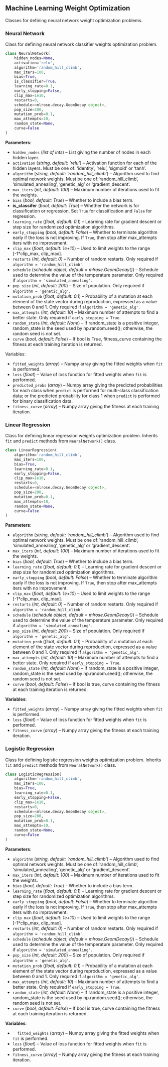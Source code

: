 ## Machine Learning Weight Optimization 
Classes for defining neural network weight optimization problems.

### Neural Network
Class for defining neural network classifier weights optimization problem.

```python
class NeuralNetwork(
    hidden_nodes=None,
    activation='relu',
    algorithm='random_hill_climb',
    max_iters=100,
    bias=True,
    is_classifier=True,
    learning_rate=0.1,
    early_stopping=False,
    clip_max=1e10,
    restarts=0,
    schedule=<mlrose.decay.GeomDecay object>,
    pop_size=200,
    mutation_prob=0.1,
    max_attempts=10,
    random_state=None,
    curve=False
)
```

**Parameters**:

*   `hidden_nodes` (_list of ints_) – List giving the number of nodes in each hidden layer.
*   `activation` (_string, default: ‘relu’_) – Activation function for each of the hidden layers. Must be one of: ‘identity’, ‘relu’, ‘sigmoid’ or ‘tanh’.
*   `algorithm` (_string, default: ‘random\_hill\_climb’_) – Algorithm used to find optimal network weights. Must be one of:’random\_hill\_climb’, ‘simulated\_annealing’, ‘genetic\_alg’ or ‘gradient\_descent’.
*   `max_iters` (_int, default: 100_) – Maximum number of iterations used to fit the weights.
*   `bias` (_bool, default: True_) – Whether to include a bias term.
*   **is\_classifer** (_bool, default: True_) – Whether the network is for classification or regression. Set `True` for classification and `False` for regression.
*   `learning_rate` (_float, default: 0.1_) – Learning rate for gradient descent or step size for randomized optimization algorithms.
*   `early_stopping` (_bool, default: False_) – Whether to terminate algorithm early if the loss is not improving. If `True`, then stop after max\_attempts iters with no improvement.
*   `clip_max` (_float, default: 1e+10_) – Used to limit weights to the range \[-1\*clip\_max, clip\_max\].
*   `restarts` (_int, default: 0_) – Number of random restarts. Only required if `algorithm = 'random_hill_climb'`.
*   `schedule` (_schedule object, default = mlrose.GeomDecay()_) – Schedule used to determine the value of the temperature parameter. Only required if `algorithm = 'simulated_annealing'`.
*   `pop_size` (_int, default: 200_) – Size of population. Only required if `algorithm = 'genetic_alg'`.
*   `mutation_prob` (_float, default: 0.1_) – Probability of a mutation at each element of the state vector during reproduction, expressed as a value between 0 and 1. Only required if `algorithm = 'genetic_alg'`.
*   `max_attempts` (_int, default: 10_) – Maximum number of attempts to find a better state. Only required if `early_stopping = True`.
*   `random_state` (_int, default: None_) – If random\_state is a positive integer, random\_state is the seed used by np.random.seed(); otherwise, the random seed is not set.
*   `curve` (_bool, default: False_) – If bool is True, fitness\_curve containing the fitness at each training iteration is returned.

Variables:

*   `fitted_weights` (_array_) – Numpy array giving the fitted weights when `fit` is performed.
*   `loss` (_float_) – Value of loss function for fitted weights when `fit` is performed.
*   `predicted_probs` (_array_) – Numpy array giving the predicted probabilities for each class when `predict` is performed for multi-class classification data; or the predicted probability for class 1 when `predict` is performed for binary classification data.
*   `fitness_curve` (_array_) – Numpy array giving the fitness at each training iteration.

### Linear Regression
Class for defining linear regression weights optimization problem. Inherits `fit` and `predict` methods from `NeuralNetwork()` class.

```python
class LinearRegression(
    algorithm='random_hill_climb',
    max_iters=100,
    bias=True,
    learning_rate=0.1,
    early_stopping=False,
    clip_max=1e10,
    restarts=0,
    schedule=<mlrose.decay.GeomDecay object>,
    pop_size=200,
    mutation_prob=0.1,
    max_attempts=10,
    random_state=None,
    curve=False
)
```
 
**Parameters**:

*   `algorithm` (_string, default: ‘random\_hill\_climb’_) – Algorithm used to find optimal network weights. Must be one of:’random\_hill\_climb’, ‘simulated\_annealing’, ‘genetic\_alg’ or ‘gradient\_descent’.
*   `max_iters` (_int, default: 100_) – Maximum number of iterations used to fit the weights.
*   `bias` (_bool, default: True_) – Whether to include a bias term.
*   `learning_rate` (_float, default: 0.1_) – Learning rate for gradient descent or step size for randomized optimization algorithms.
*   `early_stopping` (_bool, default: False_) – Whether to terminate algorithm early if the loss is not improving. If `True`, then stop after max\_attempts iters with no improvement.
*   `clip_max` (_float, default: 1e+10_) – Used to limit weights to the range \[-1\*clip\_max, clip\_max\].
*   `restarts` (_int, default: 0_) – Number of random restarts. Only required if `algorithm = 'random_hill_climb'`.
*   `schedule` (_schedule object, default = mlrose.GeomDecay()_) – Schedule used to determine the value of the temperature parameter. Only required if `algorithm = 'simulated_annealing'`.
*   `pop_size` (_int, default: 200_) – Size of population. Only required if `algorithm = 'genetic_alg'`.
*   `mutation_prob` (_float, default: 0.1_) – Probability of a mutation at each element of the state vector during reproduction, expressed as a value between 0 and 1. Only required if `algorithm = 'genetic_alg'`.
*   `max_attempts` (_int, default: 10_) – Maximum number of attempts to find a better state. Only required if `early_stopping = True`.
*   `random_state` (_int, default: None_) – If random\_state is a positive integer, random\_state is the seed used by np.random.seed(); otherwise, the random seed is not set.
*   `curve` (_bool, default: False_) – If bool is true, curve containing the fitness at each training iteration is returned.

**Variables**:

*   `fitted_weights` (_array_) – Numpy array giving the fitted weights when `fit` is performed.
*   `loss` (_float_) – Value of loss function for fitted weights when `fit` is performed.
*   `fitness_curve` (_array_) – Numpy array giving the fitness at each training iteration.

### Logistic Regression
Class for defining logistic regression weights optimization problem. Inherits `fit` and `predict` methods from `NeuralNetwork()` class.

```python
class LogisticRegression(
    algorithm='random_hill_climb',
    max_iters=100,
    bias=True,
    learning_rate=0.1,
    early_stopping=False,
    clip_max=1e10,
    restarts=0,
    schedule=<mlrose.decay.GeomDecay object>,
    pop_size=200,
    mutation_prob=0.1,
    max_attempts=10,
    random_state=None,
    curve=False
)
```

**Parameters**:

*  `algorithm` (_string, default: ‘random\_hill\_climb’_) – Algorithm used to find optimal network weights. Must be one of:’random\_hill\_climb’, ‘simulated\_annealing’, ‘genetic\_alg’ or ‘gradient\_descent’.
*  `max_iters` (_int, default: 100_) – Maximum number of iterations used to fit the weights.
*  `bias` (_bool, default: True_) – Whether to include a bias term.
*  `learning_rate` (_float, default: 0.1_) – Learning rate for gradient descent or step size for randomized optimization algorithms.
*  `early_stopping` (_bool, default: False_) – Whether to terminate algorithm early if the loss is not improving. If `True`, then stop after max\_attempts iters with no improvement.
* `clip_max` (_float, default: 1e+10_) – Used to limit weights to the range \[-1\*clip\_max, clip\_max\].
* `restarts` (_int, default: 0_) – Number of random restarts. Only required if `algorithm = 'random_hill_climb'`.
* `schedule` (_schedule object, default = mlrose.GeomDecay()_) – Schedule used to determine the value of the temperature parameter. Only required if `algorithm = 'simulated_annealing'`.
*  `pop_size` (_int, default: 200_) – Size of population. Only required if `algorithm = 'genetic_alg'`.
* `mutation_prob` (_float, default: 0.1_) – Probability of a mutation at each element of the state vector during reproduction, expressed as a value between 0 and 1. Only required if `algorithm = 'genetic_alg'`.
* `max_attempts` (_int, default: 10_) – Maximum number of attempts to find a better state. Only required if `early_stopping = True`.
* `random_state` (_int, default: None_) – If random\_state is a positive integer, random\_state is the seed used by np.random.seed(); otherwise, the random seed is not set.
* `curve` (_bool, default: False_) – If bool is true, curve containing the fitness at each training iteration is returned.

**Variables**:

* `  fitted_weights` (_array_) – Numpy array giving the fitted weights when `fit` is performed.
*   `loss` (_float_) – Value of loss function for fitted weights when `fit` is performed.
*   `fitness_curve` (_array_) – Numpy array giving the fitness at each training iteration.